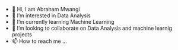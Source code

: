 - 👋 Hi, I am Abraham Mwangi 
- 👀 I’m interested in Data Analysis
- 🌱 I’m currently learning Machine Learning
- 💞️ I’m looking to collaborate on Data Analysis and machine learnig projects
- 📫 How to reach me ...

<!---
Ebrahkamotho/Ebrahkamotho is a ✨ special ✨ repository because its `README.md` (this file) appears on your GitHub profile.
You can click the Preview link to take a look at your changes.
--->
